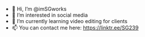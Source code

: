 - 👋 Hi, I’m @imSGworks
- 👀 I’m interested in social media
- 🌱 I’m currently learning video editing for clients
- 📫 You can contact me here: https://linktr.ee/SG239
